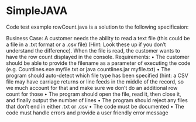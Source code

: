 SimpleJAVA
==========

Code test example
rowCount.java is a solution to the following specificaion:


Business Case:
A customer needs the ability to read a text file (this could be a file in a .txt format or a .csv file) (Hint: Look these up if you don’t understand the difference). When the file is read, the customer wants to have the row count displayed in the console.
Requirements:
•  The customer should be able to provide the filename as a parameter of executing the code (e.g. Countlines.exe myfile.txt or java countlines.jar myfile.txt)
•	The program should auto-detect which file type has been specified (hint: a CSV file may have carriage returns or line feeds in the middle of the record, so we much account for that and make sure we don’t do an additional row count for those
•	The program should open the file, read it, then close it, and finally output the number of lines
•	The program should reject any files that don’t end in either .txt or .csv
•	The code must be documented
•	The code must handle errors and provide a user friendly error message
